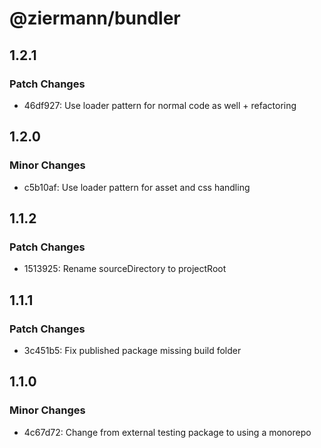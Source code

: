# @ziermann/bundler

## 1.2.1

### Patch Changes

- 46df927: Use loader pattern for normal code as well + refactoring

## 1.2.0

### Minor Changes

- c5b10af: Use loader pattern for asset and css handling

## 1.1.2

### Patch Changes

- 1513925: Rename sourceDirectory to projectRoot

## 1.1.1

### Patch Changes

- 3c451b5: Fix published package missing build folder

## 1.1.0

### Minor Changes

- 4c67d72: Change from external testing package to using a monorepo
